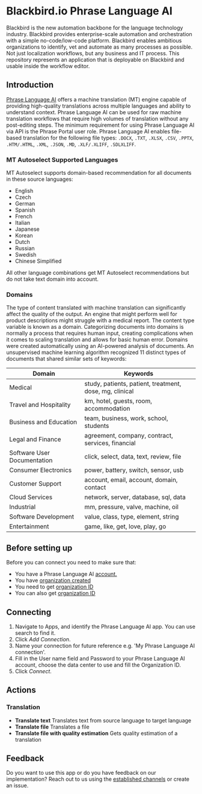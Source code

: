 # Blackbird.io Phrase Language AI

Blackbird is the new automation backbone for the language technology industry. Blackbird provides enterprise-scale automation and orchestration with a simple no-code/low-code platform. Blackbird enables ambitious organizations to identify, vet and automate as many processes as possible. Not just localization workflows, but any business and IT process. This repository represents an application that is deployable on Blackbird and usable inside the workflow editor.

## Introduction

<!-- begin docs -->

[Phrase Language AI](https://support.phrase.com/hc/en-us/articles/5709660879516-Phrase-Language-AI-TMS) offers a machine translation (MT) engine capable of providing high-quality translations across multiple languages and ability to understand context.
Phrase Language AI can be used for raw machine translation workflows that require high volumes of translation without any post-editing steps.
The minimum requirement for using Phrase Language AI via API is the Phrase Portal user role.
Phrase Language AI enables file-based translation for the following file types: `.DOCX`, `.TXT`, `.XLSX`, `.CSV`, `.PPTX`, `.HTM/.HTML`, `.XML`, `.JSON`, `.MD`, `.XLF/.XLIFF`, `.SDLXLIFF`.

### MT Autoselect Supported Languages

MT Autoselect supports domain-based recommendation for all documents in these source languages:
- English
- Czech
- German
- Spanish
- French
- Italian
- Japanese
- Korean
- Dutch
- Russian
- Swedish
- Chinese Simplified

All other language combinations get MT Autoselect recommendations but do not take text domain into account.

### Domains 

The type of content translated with machine translation can significantly affect the quality of the output. An engine that might perform well for product descriptions might struggle with a medical report. The content type variable is known as a domain.
Categorizing documents into domains is normally a process that requires human input, creating complications when it comes to scaling translation and allows for basic human error.
Domains were created automatically using an AI-powered analysis of documents. An unsupervised machine learning algorithm recognized 11 distinct types of documents that shared similar sets of keywords:

| Domain                         | Keywords                                                |
|--------------------------------|---------------------------------------------------------|
| Medical                        | study, patients, patient, treatment, dose, mg, clinical |
| Travel and Hospitality         | km, hotel, guests, room, accommodation                  |
| Business and Education         | team, business, work, school, students                  |
| Legal and Finance              | agreement, company, contract, services, financial       |
| Software User Documentation    | click, select, data, text, review, file                 |
| Consumer Electronics           | power, battery, switch, sensor, usb                     |
| Customer Support               | account, email, account, domain, contact                |
| Cloud Services                 | network, server, database, sql, data                    |
| Industrial                     | mm, pressure, valve, machine, oil                       |
| Software Development           | value, class, type, element, string                     |
| Entertainment                  | game, like, get, love, play, go                         |



## Before setting up

Before you can connect you need to make sure that:

- You have a Phrase Language AI [account.](https://phrase.com/)
- You have [organization created](https://support.phrase.com/hc/en-us/articles/6091807042076-Phrase-Platform-Organizations)
- You need to get [organization ID](Images/README/Option1.png) 
- You can also get [organization ID](Images/README/Option2.png) 

## Connecting

1. Navigate to Apps, and identify the Phrase Language AI app. You can use search to find it.
2. Click _Add Connection_.
3. Name your connection for future reference e.g. 'My Phrase Language AI connection'.
4. Fill in the User name field and Password to your Phrase Language AI account, choose the data center to use and fill the Organization ID.
5. Click _Connect_.

## Actions

### Translation 

- **Translate text** Translates text from source language to target language
- **Translate file** Translates a file
- **Translate file with quality estimation** Gets quality estimation of a translation

## Feedback

Do you want to use this app or do you have feedback on our implementation? Reach out to us using the [established channels](https://www.blackbird.io/) or create an issue.

<!-- end docs -->
